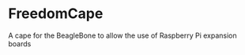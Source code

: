 FreedomCape
===========

A cape for the BeagleBone to allow the use of Raspberry Pi expansion boards

